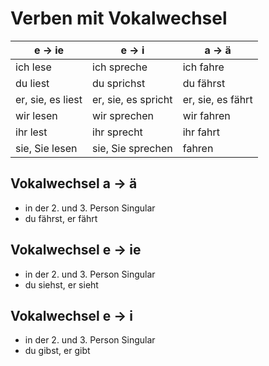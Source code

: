 # Verben mit Vokalwechsel

| e → ie            | e → i               | a → ä             |
| ----------------- | ------------------- | ----------------- |
| ich lese          | ich spreche         | ich fahre         |
| du liest          | du sprichst         | du fährst         |
| er, sie, es liest | er, sie, es spricht | er, sie, es fährt |
| wir lesen         | wir sprechen        | wir fahren        |
| ihr lest          | ihr sprecht         | ihr fahrt         |
| sie, Sie lesen    | sie, Sie sprechen   | fahren            |

## Vokalwechsel a -> ä

* in der 2. und 3. Person Singular
* du fährst, er fährt

## Vokalwechsel e -> ie

* in der 2. und 3. Person Singular
* du siehst, er sieht

## Vokalwechsel e -> i

* in der 2. und 3. Person Singular
* du gibst, er gibt